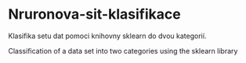 # Nruronova-sit-klasifikace

Klasifika setu dat pomoci knihovny sklearn do dvou kategorií.  

Classification of a data set into two categories using the sklearn library
